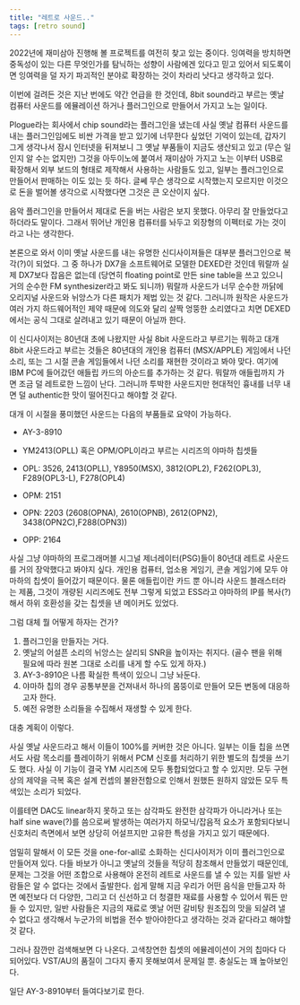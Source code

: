 ```yaml
---
title: "레트로 사운드.."
tags: [retro sound]
---
```


2022년에 재미삼아 진행해 볼 프로젝트를 여전히 찾고 있는 중이다. 잉여력을 방치하면 중독성이 있는 다른 무엇인가를 탐닉하는 성향이 사람에겐 있다고 믿고 있어서 되도록이면 잉여력을 덜 자기 파괴적인 분야로 확장하는 것이 차라리 낫다고 생각하고 있다.

이번에 걸려든 것은 지난 번에도 약간 언급을 한 것인데, 8bit sound라고 부르는 옛날 컴퓨터 사운드를 에뮬레이션 하거나 플러그인으로 만들어서 가지고 노는 일이다.

Plogue라는 회사에서 chip sound라는 플러그인을 냈는데 사실 옛날 컴퓨터 사운드를 내는 플러그인임에도 비싼 가격을 받고 있기에 너무한다 싶었던 기억이 있는데, 갑자기 그게 생각나서 잠시 인터넷을 뒤져보니 그 옛날 부품들이 지금도 생산되고 있고 (무슨 일인지 알 수는 없지만) 그것을 아두이노에 붙여서 재미삼아 가지고 노는 이부터 USB로 확장해서 외부 보드의 형태로 제작해서 사용하는 사람들도 있고, 일부는 플러그인으로 만들어서 판매하는 이도 있는 듯 하다. 글쎄 무슨 생각으로 시작했는지 모르지만 이것으로 돈을 벌어볼 생각으로 시작했다면 그것은 큰 오산이지 싶다.

음악 플러그인을 만들어서 제대로 돈을 버는 사람은 보지 못했다. 아무리 잘 만들었다고 하더라도 말이다. 그래서 뛰어난 개인용 컴퓨터를 놔두고 외장형의 이펙터로 가는 것이라고 나는 생각한다. 

본론으로 와서 이미 옛날 사운드를 내는 유명한 신디사이져들은 대부분 플러그인으로 복각(?)이 되었다. 그 중 하나가 DX7을 소프트웨어로 모델한 DEXED란 것인데 뭐랄까 실제 DX7보다 잡음은 없는데 (당연히 floating point로 만든 sine table을 쓰고 있으니 거의 순수한 FM synthesizer라고 봐도 되니까) 뭐랄까 사운드가 너무 순수한 까닭에 오리지널 사운드와 뉘앙스가 다른 패치가 제법 있는 것 같다. 그러니까 원작은 사운드가 여러 가지 하드웨어적인 제약 때문에 의도와 달리 살짝 엉뚱한 소리였다고 치면 DEXED에서는 공식 그대로 살려내고 있기 때문이 아닐까 한다.

이 신디사이저는 80년대 초에 나왔지만 사실 8bit 사운드라고 부르기는 뭐하고 대개 8bit 사운드라고 부르는 것들은 80년대의 개인용 컴퓨터 (MSX/APPLE) 게임에서 나던 소리, 또는 그 시절 콘솔 게임들에서 나던 소리를 재현한 것이라고 봐야 맞다. 여기에 IBM PC에 들어갔던 애들립 카드의 아순드를 추가하는 것 같다. 뭐랄까 애들립까지 가면 조금 덜 레트로한 느낌이 난다. 그러니까 투박한 사운드지만 현대적인 흉내를 너무 내면 덜 authentic한 맛이 떨어진다고 해야할 것 같다.

대개 이 시절을 풍미했던 사운드는 다음의 부품들로 요약이 가능하다.

- AY-3-8910
- YM2413(OPLL) 혹은 OPM/OPL이라고 부르는 시리즈의 야마하 칩셋들

- OPL: 3526, 2413(OPLL), Y8950(MSX), 3812(OPL2), F262(OPL3), F289(OPL3-L), F278(OPL4)
- OPM: 2151
- OPN: 2203 (2608(OPNA), 2610(OPNB), 2612(OPN2), 3438(OPN2C),F288(OPN3))
- OPP: 2164 

사실 그냥 야마하의 프로그래머블 시그널 제너레이터(PSG)들이 80년대 레트로 사운드를 거의 장악했다고 봐야지 싶다. 개인용 컴퓨터, 업소용 게임기, 콘솔 게임기에 모두 야마하의 칩셋이 들어갔기 때문이다. 물론 애들립이란 카드 뿐 아니라 사운드 블래스터라는 제품, 그것이 개량된 시리즈에도 전부 그렇게 되었고 ESS라고 야마하의 IP를 복사(?)해서 하위 호환성을 갖는 칩셋을 낸 메이커도 있었다.

그럼 대체 뭘 어떻게 하자는 건가?

1) 플러그인을 만들자는 거다.
2) 옛날의 어설픈 소리의 뉘앙스는 살리되 SNR을 높이자는 취지다. (골수 팬을 위해 필요에 따라 원본 그대로 소리를 내게 할 수도 있게 하자.)
3) AY-3-8910은 나름 확실한 특색이 있으니 그냥 놔둔다.
4) 야마하 칩의 경우 공통부분을 건져내서 하나의 몸뚱이로 만들어 모든 변동에 대응하고자 한다.
5) 예전 유명한 소리들을 수집해서 재생할 수 있게 한다.

대충 계획이 이렇다. 

사실 옛날 사운드라고 해서 이들이 100%를 커버한 것은 아니다. 일부는 이들 칩을 쓰면서도 사람 목소리를 플레이하기 위해서 PCM 신호를 처리하기 위한 별도의 칩셋을 쓰기도 했다. 사실 이 기능이 결국 YM 시리즈에 모두 통합되었다고 할 수 있지만. 모두 구현상의 제약을 극복 혹은 설계 컨셉의 불완전함으로 인해서 원했든 원하지 않았든 모두 특색있는 소리가 되었다. 

이를테면 DAC도 linear하지 못하고 또는 삼각파도 완전한 삼각파가 아니라거나 또는 half sine wave(?)를 씀으로써 발생하는 여러가지 하모닉/잡음적 요소가 포함되다보니 신호처리 측면에서 보면 상당히 어설프지만 고유한 특성을 가지고 있기 때문에다.

엄밀히 말해서 이 모든 것을 one-for-all로 소화하는 신디사이저가 이미 플러그인으로 만들어져 있다. 다들 바보가 아니고 옛날의 것들을 적당히 참조해서 만들었기 때문인데, 문제는 그것을 어떤 조합으로 사용해야 온전히 레트로 사운드를 낼 수 있는 지를 일반 사람들은 알 수 없다는 것에서 출발한다. 쉽게 말해 지금 우리가 어떤 음식을 만들고자 하면 예전보다 더 다양한, 그리고 더 신선하고 더 청결한 재료를 사용할 수 있어서 뭐든 만들 수 있지만, 일반 사람들은 지금의 재료로 옛날 어떤 갈비탕 원조집의 맛을 되살려 낼 수 없다고 생각해서 누군가의 비법을 전수 받아야한다고 생각하는 것과 같다라고 해야할 것 같다.

그러나 잠깐만 검색해보면 다 나온다. 고색창연한 칩셋의 에뮬레이션이 거의 칩마다 다 되어있다. VST/AU의 품질이 그다지 좋지 못해보여서 문제일 뿐. 충실도는 꽤 높아보인다.

일단 AY-3-8910부터 들여다보기로 한다.
